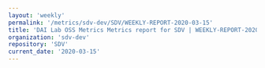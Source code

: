 ```yaml
---
layout: 'weekly'
permalink: '/metrics/sdv-dev/SDV/WEEKLY-REPORT-2020-03-15'
title: 'DAI Lab OSS Metrics Metrics report for SDV | WEEKLY-REPORT-2020-03-15'
organization: 'sdv-dev'
repository: 'SDV'
current_date: '2020-03-15'
---
```

